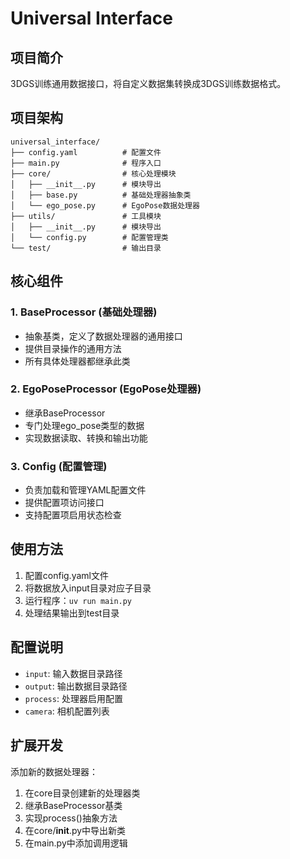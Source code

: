 # Universal Interface

## 项目简介

3DGS训练通用数据接口，将自定义数据集转换成3DGS训练数据格式。

## 项目架构

```
universal_interface/
├── config.yaml          # 配置文件
├── main.py              # 程序入口
├── core/                # 核心处理模块
│   ├── __init__.py      # 模块导出
│   ├── base.py          # 基础处理器抽象类
│   └── ego_pose.py      # EgoPose数据处理器
├── utils/               # 工具模块
│   ├── __init__.py      # 模块导出
│   └── config.py        # 配置管理类
└── test/                # 输出目录
```

## 核心组件

### 1. BaseProcessor (基础处理器)
- 抽象基类，定义了数据处理器的通用接口
- 提供目录操作的通用方法
- 所有具体处理器都继承此类

### 2. EgoPoseProcessor (EgoPose处理器)
- 继承BaseProcessor
- 专门处理ego_pose类型的数据
- 实现数据读取、转换和输出功能

### 3. Config (配置管理)
- 负责加载和管理YAML配置文件
- 提供配置项访问接口
- 支持配置项启用状态检查

## 使用方法

1. 配置config.yaml文件
2. 将数据放入input目录对应子目录
3. 运行程序：`uv run main.py`
4. 处理结果输出到test目录

## 配置说明

- `input`: 输入数据目录路径
- `output`: 输出数据目录路径
- `process`: 处理器启用配置
- `camera`: 相机配置列表

## 扩展开发

添加新的数据处理器：
1. 在core目录创建新的处理器类
2. 继承BaseProcessor基类
3. 实现process()抽象方法
4. 在core/__init__.py中导出新类
5. 在main.py中添加调用逻辑
